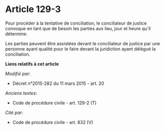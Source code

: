 # Article 129-3

Pour procéder à la tentative de conciliation, le conciliateur de justice convoque en tant que de besoin les parties aux lieu,
jour et heure qu'il détermine.

Les parties peuvent être assistées devant le conciliateur de justice par une personne ayant qualité pour le faire devant la
juridiction ayant délégué la conciliation.

**Liens relatifs à cet article**

_Modifié par_:

  - Décret n°2015-282 du 11 mars 2015 - art. 20

_Anciens textes_:

  - Code de procédure civile - art. 129-2 (T)

_Cité par_:

  - Code de procédure civile - art. 832 (V)
